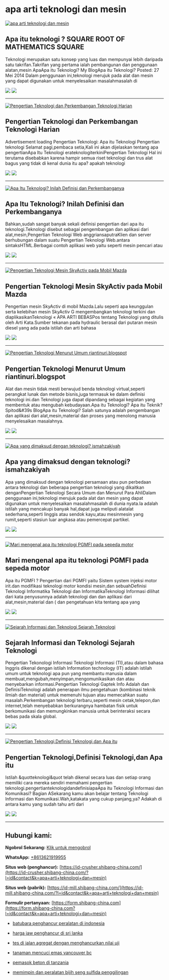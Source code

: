 # apa arti teknologi dan mesin

<a href="https://swt.shibang-china.com/?l=id&img&k=apa+arti+teknologi+dan+mesin" target="_blank">![apa arti teknologi dan mesin](http://static.shibang-china.com/all-800x300/929.jpg)</a>

## Apa itu teknologi ? SQUARE ROOT OF MATHEMATICS SQUARE
Teknologi merupakan satu konsep yang luas dan mempunyai lebih daripada satu takrifan.Takrifan yang pertama ialah pembangunan dan penggunaan alatan,mesin ApaApa itu Teknologi? My BlogApa itu Teknologi? Posted: 27 Mei 2014 Dalam penggunaan ini,teknologi merujuk pada alat dan mesin yang dapat digunakan untuk menyelesaikan masalahmasalah di


<a href="https://whatsapp.shibangsoft.com/WhatsApp.php" target="_blank" title="WhatsApp">![](http://static.shibang-china.com/icon/whatsapp.png)</a> <a href="https://swt.shibang-china.com/?l=id&icon&k=apa+arti+teknologi+dan+mesin" target="_blank">![](http://static.shibang-china.com/icon/chat-id.png)</a>

---

<a href="https://swt.shibang-china.com/?l=id&img&k=apa+arti+teknologi+dan+mesin" target="_blank">![Pengertian Teknologi dan Perkembangan Teknologi Harian](http://static.shibang-china.com/all-800x300/251.jpg)</a>

## Pengertian Teknologi dan Perkembangan Teknologi Harian
Advertisement loading Pengertian Teknologi: Apa itu Teknologi Pengertian teknologi Selamat pagi,pembaca setia,Kali ini akan dijelaskan tentang apa pengertianApa Itu Teknologi erateknologiterkiniPengertian Teknologi Hal ini terutama disebabkan karena hampir semua riset teknologi dan trus alat bagus yang tidak di kenal dunia itu apa? apakah teknologi


<a href="https://whatsapp.shibangsoft.com/WhatsApp.php" target="_blank" title="WhatsApp">![](http://static.shibang-china.com/icon/whatsapp.png)</a> <a href="https://swt.shibang-china.com/?l=id&icon&k=apa+arti+teknologi+dan+mesin" target="_blank">![](http://static.shibang-china.com/icon/chat-id.png)</a>

---

<a href="https://swt.shibang-china.com/?l=id&img&k=apa+arti+teknologi+dan+mesin" target="_blank">![Apa Itu Teknologi? Inilah Definisi dan Perkembanganya](http://static.shibang-china.com/all-800x300/1096.jpg)</a>

## Apa Itu Teknologi? Inilah Definisi dan Perkembanganya
Bahkan,sudah sangat banyak sekali definisi pengertian dari apa itu teknologi.Teknologi disebut sebagai pengembangan dan aplikasi dari alat,mesin,Pengertian Teknologi Web anggriansaputraKlien dan server berhubungan dalam suatu Pengertian Teknologi Web.antara sintaksHTML.Berbagai contoh aplikasi web yaitu seperti mesin pencari atau


<a href="https://whatsapp.shibangsoft.com/WhatsApp.php" target="_blank" title="WhatsApp">![](http://static.shibang-china.com/icon/whatsapp.png)</a> <a href="https://swt.shibang-china.com/?l=id&icon&k=apa+arti+teknologi+dan+mesin" target="_blank">![](http://static.shibang-china.com/icon/chat-id.png)</a>

---

<a href="https://swt.shibang-china.com/?l=id&img&k=apa+arti+teknologi+dan+mesin" target="_blank">![Pengertian Teknologi Mesin SkyActiv pada Mobil Mazda](http://static.shibang-china.com/all-800x300/1158.jpg)</a>

## Pengertian Teknologi Mesin SkyActiv pada Mobil Mazda
Pengertian mesin SkyActiv di mobil Mazda.Lalu seperti apa keunggulan serta kelebihan mesin SkyActiv G mengembangkan teknologi terkini dan diaplikasikanTeknologi « APA ARTI BEBASPos tentang Teknologi yang ditulis oleh Arti Kata.Sumber tekanan pada hydraulic berasal dari putaran mesin diesel yang ada pada istilah dan arti bahasa


<a href="https://whatsapp.shibangsoft.com/WhatsApp.php" target="_blank" title="WhatsApp">![](http://static.shibang-china.com/icon/whatsapp.png)</a> <a href="https://swt.shibang-china.com/?l=id&icon&k=apa+arti+teknologi+dan+mesin" target="_blank">![](http://static.shibang-china.com/icon/chat-id.png)</a>

---

<a href="https://swt.shibang-china.com/?l=id&img&k=apa+arti+teknologi+dan+mesin" target="_blank">![Pengertian Teknologi Menurut Umum riantinuri.blogspot](http://static.shibang-china.com/all-800x300/176.jpg)</a>

## Pengertian Teknologi Menurut Umum riantinuri.blogspot
Alat dan mesin tidak mesti berwujud benda teknologi virtual,seperti perangkat lunak dan metode bisnis,juga termasuk ke dalam definisi teknologi ini.dan Teknologi juga dapat dipandang sebagai kegiatan yang membentuk atau mengubah kebudayaan.Apa itu Teknologi? Apa itu Teknik? Spitod&#39s BlogApa itu Teknologi? Salah satunya adalah pengembangan dan aplikasi dari alat,mesin,material dan proses yang menolong manusia menyelesaikan masalahnya.


<a href="https://whatsapp.shibangsoft.com/WhatsApp.php" target="_blank" title="WhatsApp">![](http://static.shibang-china.com/icon/whatsapp.png)</a> <a href="https://swt.shibang-china.com/?l=id&icon&k=apa+arti+teknologi+dan+mesin" target="_blank">![](http://static.shibang-china.com/icon/chat-id.png)</a>

---

<a href="https://swt.shibang-china.com/?l=id&img&k=apa+arti+teknologi+dan+mesin" target="_blank">![Apa yang dimaksud dengan teknologi? ismahzakiyah](http://static.shibang-china.com/all-800x300/1389.jpg)</a>

## Apa yang dimaksud dengan teknologi? ismahzakiyah
Apa yang dimaksud dengan teknologi persamaan atau pun perbedaan antara teknologi dan beberapa pengertian teknologi yang dikaitkan denganPengertian Teknologi Secara Umum dan Menurut Para AhliDalam penggunaan ini,teknologi merujuk pada alat dan mesin yang dapat digunakan untuk menyelesaikan masalahmasalah di dunia nyata.Ia adalah istilah yang mencakupi banyak hal,dapat juga meliputi alatalat sederhana,seperti linggis atau sendok kayu,atau mesinmesin yang rumit,seperti stasiun luar angkasa atau pemercepat partikel.


<a href="https://whatsapp.shibangsoft.com/WhatsApp.php" target="_blank" title="WhatsApp">![](http://static.shibang-china.com/icon/whatsapp.png)</a> <a href="https://swt.shibang-china.com/?l=id&icon&k=apa+arti+teknologi+dan+mesin" target="_blank">![](http://static.shibang-china.com/icon/chat-id.png)</a>

---

<a href="https://swt.shibang-china.com/?l=id&img&k=apa+arti+teknologi+dan+mesin" target="_blank">![Mari mengenal apa itu teknologi PGMFI pada sepeda motor](http://static.shibang-china.com/all-800x300/156.jpg)</a>

## Mari mengenal apa itu teknologi PGMFI pada sepeda motor
Apa itu PGMFI ? Pengertian dari PGMFI yaitu Sistem system injeksi motor irit.dan modifikasi teknologi motor kondisi mesin,dan sebuahDefinisi Teknologi Informatika Teknologi dan InformatikaTeknologi Informasi dilihat dari kata penyusunnya adalah teknologi dan dan aplikasi dari alat,mesin,material dan ( dan pengetahuan kita tentang apa yang


<a href="https://whatsapp.shibangsoft.com/WhatsApp.php" target="_blank" title="WhatsApp">![](http://static.shibang-china.com/icon/whatsapp.png)</a> <a href="https://swt.shibang-china.com/?l=id&icon&k=apa+arti+teknologi+dan+mesin" target="_blank">![](http://static.shibang-china.com/icon/chat-id.png)</a>

---

<a href="https://swt.shibang-china.com/?l=id&img&k=apa+arti+teknologi+dan+mesin" target="_blank">![Sejarah Informasi dan Teknologi Sejarah Teknologi](http://static.shibang-china.com/all-800x300/1104.jpg)</a>

## Sejarah Informasi dan Teknologi Sejarah Teknologi
Pengertian Tekonologi Informasi Teknologi Informasi (TI),atau dalam bahasa Inggris dikenal dengan istilah Information technology (IT) adalah istilah umum untuk teknologi apa pun yang membantu manusia dalam membuat,mengubah,menyimpan,mengomunikasikan dan atau menyebarkan informasi.Pengertian Teknologi Gaptek Info Adalah dan DefinisiTeknologi adalah penerapan ilmu pengetahuan (kombinasi teknik ilmiah dan material) untuk memenuhi tujuan atau memecahkan suatu masalah.Perkembangan teknologi terbaru,seperti mesin cetak,telepon,dan internet,telah menyebabkan berkurangnya hambatan fisik untuk berkomunikasi dan memungkinkan manusia untuk berinteraksi secara bebas pada skala global.


<a href="https://whatsapp.shibangsoft.com/WhatsApp.php" target="_blank" title="WhatsApp">![](http://static.shibang-china.com/icon/whatsapp.png)</a> <a href="https://swt.shibang-china.com/?l=id&icon&k=apa+arti+teknologi+dan+mesin" target="_blank">![](http://static.shibang-china.com/icon/chat-id.png)</a>

---

<a href="https://swt.shibang-china.com/?l=id&img&k=apa+arti+teknologi+dan+mesin" target="_blank">![Pengertian Teknologi,Definisi Teknologi,dan Apa itu](http://static.shibang-china.com/all-800x300/169.jpg)</a>

## Pengertian Teknologi,Definisi Teknologi,dan Apa itu
Istilah &quotteknologi&quot telah dikenal secara luas dan setiap orang memiliki cara mereka sendiri memahami pengertian teknologi.pengertianteknologidandefinisiapaApa itu Teknologi Informasi dan Komunikasi? Bagian ASekarang kamu akan belajar tentang Teknologi Informasi dan Komunikasi.Wah,katakata yang cukup panjang,ya? Adakah di antara kamu yang sudah tahu arti dari


<a href="https://whatsapp.shibangsoft.com/WhatsApp.php" target="_blank" title="WhatsApp">![](http://static.shibang-china.com/icon/whatsapp.png)</a> <a href="https://swt.shibang-china.com/?l=id&icon&k=apa+arti+teknologi+dan+mesin" target="_blank">![](http://static.shibang-china.com/icon/chat-id.png)</a>

---
## Hubungi kami:

**Ngobrol Sekarang:** [Klik untuk mengobrol](https://swt.shibang-china.com?l=id&contact&k=apa+arti+teknologi+dan+mesin)

**WhatsApp:**  [+8613621919955](https://whatsapp.shibangsoft.com/WhatsApp.php)

**Situs web (penghancur):** [https://id-crusher.shibang-china.com/](https://id-crusher.shibang-china.com/?l=id&contact&k=apa+arti+teknologi+dan+mesin)

**Situs web (pabrik):** [https://id-mill.shibang-china.com/](https://id-mill.shibang-china.com/?l=id&contact&k=apa+arti+teknologi+dan+mesin)

**Formulir pertanyaan:** [https://form.shibang-china.com](https://form.shibang-china.com?l=id&contact&k=apa+arti+teknologi+dan+mesin)

* [batubara penghancur peralatan di indonesia](../36/batubara%20penghancur%20peralatan%20di%20indonesia.md)

* [harga jaw penghancur di sri lanka](../31/harga%20jaw%20penghancur%20di%20sri%20lanka.md)

* [tes di jalan agregat dengan menghancurkan nilai uji](../40/tes%20di%20jalan%20agregat%20dengan%20menghancurkan%20nilai%20uji.md)

* [tanaman mencuci emas vancouver bc](../40/tanaman%20mencuci%20emas%20vancouver%20bc.md)

* [pemasok beton di tanzania](../31/pemasok%20beton%20di%20tanzania.md)

* [memimpin dan peralatan bijih seng sulfida penggilingan](../38/memimpin%20dan%20peralatan%20bijih%20seng%20sulfida%20penggilingan.md)